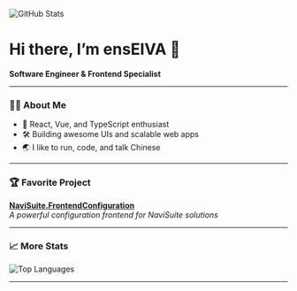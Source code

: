 ![GitHub Stats](https://github-readme-stats.vercel.app/api?username=ensEIVA&show_icons=true&theme=radical&count_private=true)

# Hi there, I’m ensEIVA 👋

**Software Engineer & Frontend Specialist**

---

### 👨‍💻 About Me

- 🚀 React, Vue, and TypeScript enthusiast  
- 🛠 Building awesome UIs and scalable web apps  
- 🌏 I like to run, code, and talk Chinese

---

### 🏆 Favorite Project

[**NaviSuite.FrontendConfiguration**](https://github.com/eivacom/NaviSuite.FrontendConfiguration)  
_A powerful configuration frontend for NaviSuite solutions_

---

### 📈 More Stats

![Top Languages](https://github-readme-stats.vercel.app/api/top-langs/?username=ensEIVA&layout=compact&theme=radical)

---

<!--
You can add more sections like 'Connect with me' or 'Pinned Projects' here as you grow your profile!
-->
